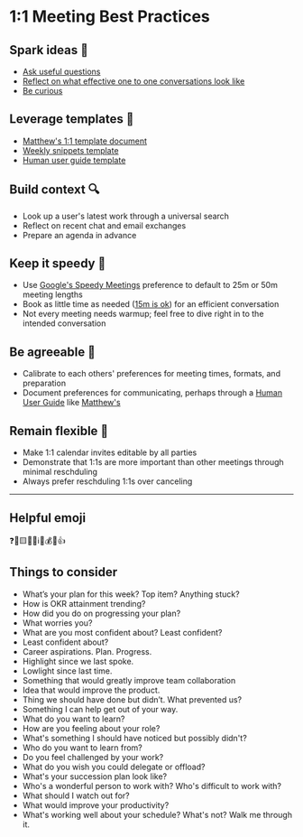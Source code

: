 # 1:1 Meeting Best Practices

## Spark ideas 🧠

- [Ask useful questions](https://getlighthouse.com/blog/one-on-one-meeting-questions-great-managers-ask/)
- [Reflect on what effective one to one conversations look like](https://www.radicalcandor.com/effective-one-on-ones/)
- [Be curious](https://www.15five.com/blog/one-on-one-meeting-checklist/)

## Leverage templates 📄

- [Matthew's 1:1 template document](one-on-one-minimal-template.md)
- [Weekly snippets template](weekly-snippets.md)
- [Human user guide template](human-user-guide.md)

## Build context 🔍

- Look up a user's latest work through a universal search
- Reflect on recent chat and email exchanges
- Prepare an agenda in advance

## Keep it speedy 🏃

- Use [Google's Speedy Meetings](https://cloud.google.com/blog/products/g-suite/work-hacks-from-g-suite-how-to-host-more-effective-meetings#:~:text=also%20choose%20the%20%E2%80%9C-,Speedy%20meetings,-%E2%80%9D%20option%20in%20your) preference to default to 25m or 50m meeting lengths
- Book as little time as needed ([15m is ok](https://www.wired.co.uk/article/15-minute-meeting-burnout#:~:text=15%2Dminute%20meeting%2C%20organizational%20psychologist%20Steven%20Rogelberg%20points%20out%20that%20shorter%2C%20more%20focused%20meetings%20are%20old%20hat)) for an efficient conversation
- Not every meeting needs warmup; feel free to dive right in to the intended conversation

## Be agreeable 🤗

- Calibrate to each others' preferences for meeting times, formats, and preparation
- Document preferences for communicating, perhaps through a [Human User Guide](human-user-guide.md) like [Matthew's](examples/human-user-guide-for-matthew.md)

## Remain flexible 🧭

- Make 1:1 calendar invites editable by all parties
- Demonstrate that 1:1s are more important than other meetings through minimal reschduling
- Always prefer reschduling 1:1s over canceling

-----

## Helpful emoji
❓🔴🟨🍏📣ℹ️🏃💰🚀👍

## Things to consider
- What’s your plan for this week? Top item? Anything stuck?
- How is OKR attainment trending?
- How did you do on progressing your plan?
- What worries you?
- What are you most confident about? Least confident?
- Least confident about?
- Career aspirations. Plan. Progress.
- Highlight since we last spoke.
- Lowlight since last time.
- Something that would greatly improve team collaboration
- Idea that would improve the product.
- Thing we should have done but didn’t. What prevented us?
- Something I can help get out of your way.
- What do you want to learn?
- How are you feeling about your role?
- What's something I should have noticed but possibly didn't?
- Who do you want to learn from?
- Do you feel challenged by your work?
- What do you wish you could delegate or offload?
- What's your succession plan look like?
- Who's a wonderful person to work with? Who's difficult to work with?
- What should I watch out for?
- What would improve your productivity?
- What's working well about your schedule? What's not? Walk me through it.

